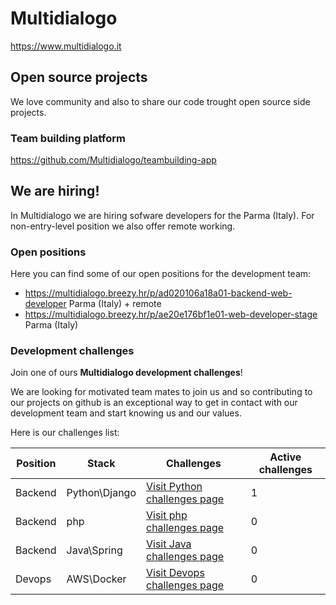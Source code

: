 # Multidialogo

https://www.multidialogo.it

## Open source projects
We love community and also to share our code trought open source side projects.

### Team building platform

https://github.com/Multidialogo/teambuilding-app

## We are hiring!
In Multidialogo we are hiring sofware developers for the Parma (Italy).
For non-entry-level position we also offer remote working.

### Open positions 
Here you can find some of our open positions for the development team:

- https://multidialogo.breezy.hr/p/ad020106a18a01-backend-web-developer Parma (Italy) + remote
- https://multidialogo.breezy.hr/p/ae20e176bf1e01-web-developer-stage Parma (Italy)

### Development challenges
Join one of ours **Multidialogo development challenges**!

We are looking for motivated team mates to join us and so contributing to our projects on github is an exceptional way to get in contact with our development team and start knowing us and our values.

Here is our challenges list:

| Position | Stack           | Challenges                                                                                        | Active challenges |
|----------|-----------------|---------------------------------------------------------------------------------------------------|-------------------|
| Backend  | Python\Django   | [Visit Python challenges page](https://multidialogo.github.io/challenges/backend-python-dev.html) | 1                 |
| Backend  | php             | [Visit php challenges page]( https://multidialogo.github.io/challenges/backend-php-dev.html)      | 0                 |
| Backend  | Java\Spring     | [Visit Java challenges page]( https://multidialogo.github.io/challenges/backend-java-dev.html)    | 0                 |
| Devops   | AWS\Docker      | [Visit Devops challenges page]( https://multidialogo.github.io/challenges/devops.html)            | 0                 |
